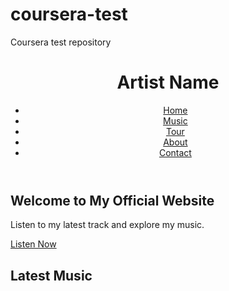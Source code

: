 # coursera-test
Coursera test repository
<!DOCTYPE html>
<html lang="en">
<head>
  <meta charset="UTF-8">
  <meta name="viewport" content="width=device-width, initial-scale=1.0">
  <title>Artist Name - Official Website</title>
  <link rel="stylesheet" href="styles.css">
</head>
<body>
  <!-- Header Section -->
  <header>
    <div class="logo">
      <h1>Artist Name</h1>
    </div>
    <nav>
      <ul>
        <li><a href="#home">Home</a></li>
        <li><a href="#music">Music</a></li>
        <li><a href="#tour">Tour</a></li>
        <li><a href="#about">About</a></li>
        <li><a href="#contact">Contact</a></li>
      </ul>
    </nav>
  </header>

  <!-- Hero Section (Main landing page) -->
  <section id="home" class="hero">
    <div class="hero-content">
      <h2>Welcome to My Official Website</h2>
      <p>Listen to my latest track and explore my music.</p>
      <a href="#music" class="cta-button">Listen Now</a>
    </div>
  </section>

  <!-- Music Section -->
  <section id="music">
    <h2>Latest Music</h2>
    <div class="music-player">
      <!-- Spotify Embed (or another service like SoundCloud) -->
      <iframe src="https://open.spotify.com/embed/track/tr

